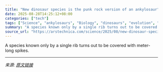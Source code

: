 ```yaml
---
title: "New dinosaur species is the punk rock version of an ankylosaur"
date: 2025-08-28T14:25:12+08:00
categories: ["tech"]
tags: ["Science", "ankylosaurs", "Biology", "dinosaurs", "evolution", "paleontology"]
summary: "A species known only by a single rib turns out to be covered with meter-long spikes."
source_url: "https://arstechnica.com/science/2025/08/new-dinosaur-species-is-the-punk-rock-version-of-an-ankylosaur/"
---
```


A species known only by a single rib turns out to be covered with meter-long spikes.

---

*来源: [原文链接](https://arstechnica.com/science/2025/08/new-dinosaur-species-is-the-punk-rock-version-of-an-ankylosaur/)*
